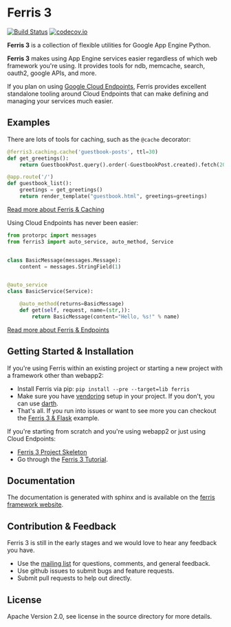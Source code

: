 # Ferris 3

[![Build Status](https://travis-ci.org/jonparrott/ferris3.svg?branch=master)](https://travis-ci.org/jonparrott/ferris3)
[![codecov.io](https://codecov.io/github/jonparrott/ferris3/coverage.svg?branch=master)](https://codecov.io/github/jonparrott/ferris3?branch=master)

**Ferris 3** is a collection of flexible utilities for Google App Engine Python.

**Ferris 3** makes using App Engine services easier regardless of which web framework you're using. It provides tools for ndb, memcache, search, oauth2, google APIs, and more.

If you plan on using [Google Cloud Endpoints](https://cloud.google.com/endpoints/), Ferris provides excellent standalone tooling around Cloud Endpoints that can make defining and managing your services much easier.

Examples
--------

There are lots of tools for caching, such as the ``@cache`` decorator:

```python
@ferris3.caching.cache('guestbook-posts', ttl=30)
def get_greetings():
    return GuestbookPost.query().order(-GuestbookPost.created).fetch(20)

@app.route('/')
def guestbook_list():
    greetings = get_greetings()
    return render_template("guestbook.html", greetings=greetings)
```

[Read more about Ferris & Caching](http://ferris-framework.appspot.com/docs3alpha/users_guide/caching.html)

Using Cloud Endpoints has never been easier:

```python
from protorpc import messages
from ferris3 import auto_service, auto_method, Service


class BasicMessage(messages.Message):
    content = messages.StringField(1)


@auto_service
class BasicService(Service):

    @auto_method(returns=BasicMessage)
    def get(self, request, name=(str,)):
        return BasicMessage(content="Hello, %s!" % name)

```

[Read more about Ferris & Endpoints](http://ferris-framework.appspot.com/docs3alpha/users_guide/endpoints.html)

Getting Started & Installation
------------------------------

If you're using Ferris within an existing project or starting a new project with a framework other than webapp2:
* Install Ferris via pip: ``pip install --pre --target=lib ferris``
* Make sure you have [vendoring](http://blog.jonparrott.com/managing-vendored-packages-on-app-engine/) setup in your project. If you don't, you can use [darth](https://github.com/jonparrott/Darth-Vendor).
* That's all. If you run into issues or want to see more you can checkout the [Ferris 3 & Flask](https://github.com/jonparrott/flask-ferris-example) example.

If you're starting from scratch and you're using webapp2 or just using Cloud Endpoints:
* [Ferris 3 Project Skeleton](https://github.com/jonparrott/Ferris-3-Skeleton)
* Go through the [Ferris 3 Tutorial](http://ferris-framework.appspot.com/docs3alpha/tutorial.html).

Documentation
-------------

The documentation is generated with sphinx and is available on the [ferris framework website](http://ferris-framework.appspot.com/docs3alpha/index.html).

Contribution & Feedback
-----------------------

Ferris 3 is still in the early stages and we would love to hear any feedback you have.

* Use the [mailing list](https://groups.google.com/forum/?fromgroups#!forum/ferris-framework) for questions, comments, and general feedback.
* Use github issues to submit bugs and feature requests.
* Submit pull requests to help out directly.

License
-------

Apache Version 2.0, see license in the source directory for more details.
